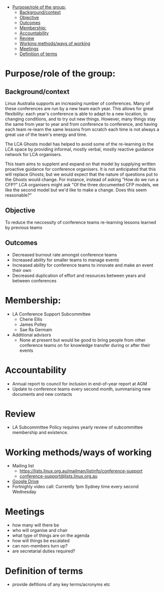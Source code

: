 - [Purpose/role of the group:](#orge863c87)
    - [Background/context](#orgbcf7233)
    - [Objective](#org8c94653)
    - [Outcomes](#org15b60af)
  - [Membership:](#orgbb575e1)
  - [Accountability](#orgf024a9d)
  - [Review](#org26e8f76)
  - [Working methods/ways of working](#org8de0dc7)
  - [Meetings](#org5108876)
  - [Definition of terms](#org26808d1)


<a id="orge863c87"></a>

# Purpose/role of the group:


<a id="orgbcf7233"></a>

## Background/context

Linux Australia supports an increasing number of conferences. Many of these conferences are run by a new team each year. This allows for great flexibility: each year's conference is able to adapt to a new location, to changing conditions, and to try out new things. However, many things stay the same from year to year and from conference to conference, and having each team re-learn the same lessons from scratch each time is not always a great use of the team's energy and time.

The LCA Ghosts model has helped to avoid some of the re-learning in the LCA space by providing informal, mostly verbal, mostly reactive guidance network for LCA organisers.

This team aims to supplent and expand on that model by supplying written proactive guidance for conference organisers. It is not anticipated that this will replace Ghosts; but we would expect that the nature of questions put to the Ghosts would change. For instance, instead of asking "How do we run a CFP?" LCA organisers might ask "Of the three documented CFP models, we like the second model but we'd like to make a change. Does this seem reasonable?"


<a id="org8c94653"></a>

## Objective

To reduce the neccessity of conference teams re-learning lessons learned by previous teams


<a id="org15b60af"></a>

## Outcomes

-   Decreased burnout rate amongst conference teams
-   Increased ability for smaller teams to manage events
-   Increased ability for conference teams to innovate and make an event their own
-   Decreased duplication of effort and resources between years and between conferences


<a id="orgbb575e1"></a>

# Membership:

-   LA Conference Support Subcommittee
    -   Cherie Ellis
    -   James Polley
    -   Sae Ra Germain
-   Additional advisors
    -   None at present but would be good to bring people from other conference teams on for knowledge transfer during or after their events


<a id="orgf024a9d"></a>

# Accountability

-   Annual report to council for inclusion in end-of-year report at AGM
-   Update to conference teams every second month, summarising new documents and new contacts


<a id="org26e8f76"></a>

# Review

-   LA Subcommittee Policy requires yearly review of subcommittee membership and existence.


<a id="org8de0dc7"></a>

# Working methods/ways of working

-   Mailing list
    -   <https://lists.linux.org.au/mailman/listinfo/conference-support>
    -   conference-support@lists.linux.org.au
-   [Google Drive](https://drive.google.com/drive/folders/1FMnSAFYqHsL9uAa2J1G2tMBsEkVTX1bF?usp=sharing)
-   Fortnighly video call: Currently 1pm Sydney time every second Wednesday


<a id="org5108876"></a>

# Meetings

-   how many will there be
-   who will organise and chair
-   what type of things are on the agenda
-   how will things be escalated
-   can non-members turn up?
-   are secretarial duties required?


<a id="org26808d1"></a>

# Definition of terms

-   provide defitions of any key terms/acronyms etc
